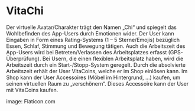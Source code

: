 # VitaChi
Der virtuelle Avatar/Charakter trägt den Namen „Chi“ und spiegelt das Wohlbefinden des App-Users durch Emotionen wider. Der User kann Eingaben in Form eines Rating-Systems (1 – 5 Sterne/Emojis) bezüglich Essen, Schlaf, Stimmung und Bewegung tätigen.
Auch die Arbeitszeit des App-Users wird bei Betreten/Verlassen des Arbeitsplatzes erfasst (GPS-Überprüfung). Bei Usern, die einen flexiblen Arbeitsplatz haben, wird die Arbeitszeit durch ein Start-/Stopp-System geregelt. Durch die absolvierte Arbeitszeit erhält der User VitaCoins, welche er im Shop einlösen kann.
Im Shop kann der User Accessoires (Möbel im Hintergrund, …) kaufen, um seinen virtuellen Raum zu „verschönern“. Dieses Accessoire kann der User mit VitaCoins kaufen.



image: Flaticon.com

